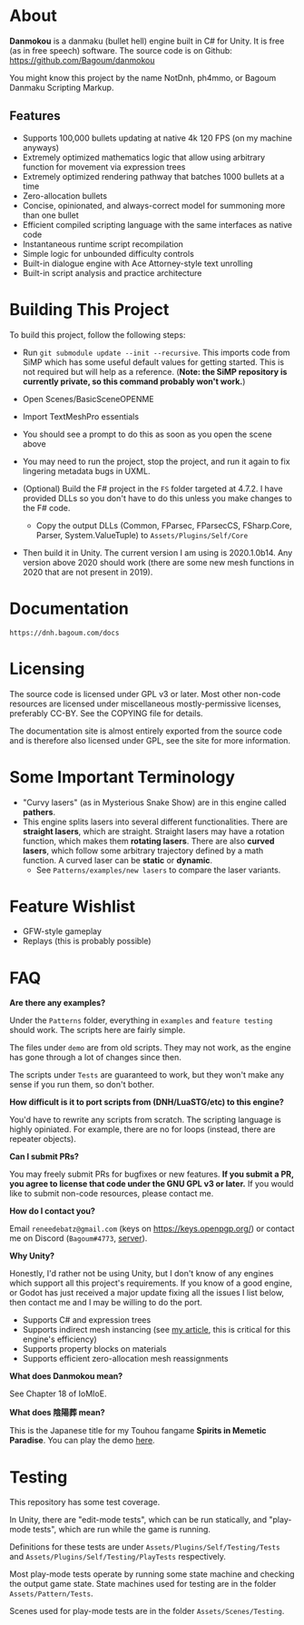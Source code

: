 # About

**Danmokou** is a danmaku (bullet hell) engine built in C# for Unity. It is free (as in free speech) software. The source code is on Github: https://github.com/Bagoum/danmokou

You might know this project by the name NotDnh, ph4mmo, or Bagoum Danmaku Scripting Markup.

## Features

- Supports 100,000 bullets updating at native 4k 120 FPS (on my machine anyways)
- Extremely optimized mathematics logic that allow using arbitrary function for movement via expression trees
- Extremely optimized rendering pathway that batches 1000 bullets at a time
- Zero-allocation bullets
- Concise, opinionated, and always-correct model for summoning more than one bullet
- Efficient compiled scripting language with the same interfaces as native code
- Instantaneous runtime script recompilation
- Simple logic for unbounded difficulty controls
- Built-in dialogue engine with Ace Attorney-style text unrolling
- Built-in script analysis and practice architecture

# Building This Project

To build this project, follow the following steps:

- Run `git submodule update --init --recursive`. This imports code from SiMP which has some useful default values for getting started. This is not required but will help as a reference. (**Note: the SiMP repository is currently private, so this command probably won't work.**)
- Open Scenes/BasicSceneOPENME

- Import TextMeshPro essentials 

- You should see a prompt to do this as soon as you open the scene above
- You may need to run the project, stop the project, and run it again to fix lingering metadata bugs in UXML. 

- (Optional) Build the F# project in the `FS` folder targeted at 4.7.2. I have provided DLLs so you don't have to do this unless you make changes to the F# code.
  - Copy the output DLLs (Common, FParsec, FParsecCS, FSharp.Core, Parser, System.ValueTuple) to `Assets/Plugins/Self/Core`
- Then build it in Unity. The current version I am using is 2020.1.0b14. Any version above 2020 should work (there are some new mesh functions in 2020 that are not present in 2019). 

# Documentation

`https://dnh.bagoum.com/docs`

# Licensing

The source code is licensed under GPL v3 or later. Most other non-code resources are licensed under miscellaneous mostly-permissive licenses, preferably CC-BY. See the COPYING file for details.

The documentation site is almost entirely exported from the source code and is therefore also licensed under GPL, see the site for more information.

# Some Important Terminology

- "Curvy lasers" (as in Mysterious Snake Show) are in this engine called **pathers**.
- This engine splits lasers into several different functionalities. There are **straight lasers**, which are straight. Straight lasers may have a rotation function, which makes them **rotating lasers**. There are also **curved lasers**, which follow some arbitrary trajectory defined by a math function. A curved laser can be **static** or **dynamic**.
  - See `Patterns/examples/new lasers` to compare the laser variants.

# Feature Wishlist

- GFW-style gameplay
- Replays (this is probably possible)

# FAQ

**Are there any examples?**

Under the `Patterns` folder, everything in `examples` and `feature testing` should work. The scripts here are fairly simple.

The files under `demo` are from old scripts. They may not work, as the engine has gone through a lot of changes since then. 

The scripts under `Tests` are guaranteed to work, but they won't make any sense if you run them, so don't bother.

**How difficult is it to port scripts from (DNH/LuaSTG/etc) to this engine?**

You'd have to rewrite any scripts from scratch. The scripting language is highly opiniated. For example, there are no for loops (instead, there are repeater objects). 

**Can I submit PRs?**

You may freely submit PRs for bugfixes or new features. **If you submit a PR, you agree to license that code under the GNU GPL v3 or later.** If you would like to submit non-code resources, please contact me.

**How do I contact you?**

Email `reneedebatz@gmail.com` (keys on https://keys.openpgp.org/) or contact me on Discord (`Bagoum#4773`, [server](https://discord.gg/9GfkagF)).

**Why Unity?**

Honestly, I'd rather not be using Unity, but I don't know of any engines which support all this project's requirements. If you know of a good engine, or Godot has just received a major update fixing all the issues I list below, then contact me and I may be willing to do the port. 

- Supports C# and expression trees
- Supports indirect mesh instancing (see [my article](https://medium.com/@bagoum/devlog-002-graphics-drawmeshinstancedindirect-a4024e05737f), this is critical for this engine's efficiency)
- Supports property blocks on materials
- Supports efficient zero-allocation mesh reassignments

**What does Danmokou mean?**

See Chapter 18 of IoMIoE. 

**What does 陰陽葬 mean?**

This is the Japanese title for my Touhou fangame **Spirits in Memetic Paradise**. You can play the demo [here](https://www.bulletforge.org/u/bagoum/p/dong-fang-yin-yang-zang-spirits-in-memetic-paradise-demo).

# Testing

This repository has some test coverage.

In Unity, there are "edit-mode tests", which can be run statically, and "play-mode tests", which are run while the game is running. 

Definitions for these tests are under `Assets/Plugins/Self/Testing/Tests` and `Assets/Plugins/Self/Testing/PlayTests` respectively.

Most play-mode tests operate by running some state machine and checking the output game state. State machines used for testing are in the folder `Assets/Pattern/Tests`. 

Scenes used for play-mode tests are in the folder `Assets/Scenes/Testing`.


